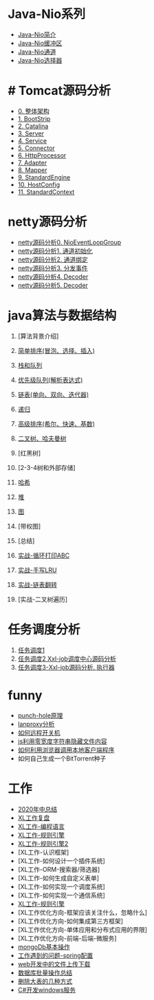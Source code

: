 
# Java-Nio系列
* [Java-Nio简介](./Doc/Java基础/javaNio/JavaNio-简介.md)
* [Java-Nio缓冲区](Doc/Java基础/javaNio/JavaNio-缓冲区.md)
* [Java-Nio通道](Doc/Java基础/javaNio/JavaNio-Channel.md)
* [Java-Nio选择器](Doc/Java基础/javaNio/JavaNio-Selector.md)

# # Tomcat源码分析
* [0. 整体架构](Doc/tomcat/Tomcat-Structure.md)
* [1. BootStrip](Doc/tomcat/Tomcat-BootStrip.md)
* [2. Catalina](Doc/tomcat/Tomcat-Catalina.md)
* [3. Server](Doc/tomcat/Tomcat-StandardServer.md)
* [4. Service](Doc/tomcat/Tomcat-StandardService.md)
* [5. Connector](Doc/tomcat/Tomcat-Connector.md)
* [6. HttpProcessor](Doc/tomcat/omcat-Connector-Httpprocessor.md)
* [7. Adapter](Doc/tomcat/Tomcat-Adapter.md)
* [8. Mapper](Doc/tomcat/Tomcat-Mapper-MapperListener.md)
* [9. StandardEngine](Doc/tomcat/Tomcat-StandardEngine.md)
* [10. HostConfig](Doc/tomcat/Tomcat-HostConfig.md)
* [11. StandardContext](Doc/tomcat/Tomcat-StandardContext.md)

# netty源码分析
* [netty源码分析0. NioEventLoopGroup](Doc/Netty源码分析/netty0-nioEventLoop.md)
* [netty源码分析1. 通道初始化](Doc/Netty源码分析/netty1_init.md)
* [netty源码分析2. 通道绑定](Doc/Netty源码分析/netty1_bind.md)
* [netty源码分析3. 分发事件](Doc/Netty源码分析/netty2_work_group.md)
* [netty源码分析4. Decoder](Doc/Netty源码分析/netty3_codec.md)
* [netty源码分析5. Decoder](Doc/Netty源码分析/netty3_codec_detail.md)

# java算法与数据结构
1. [算法背景介绍]
2. [简单排序(冒泡、选择、插入)](./Doc/数据结构/data_structures_01.md)
3. [栈和队列](./Doc/数据结构/data_structures_02.md)
4. [优先级队列(解析表达式)](./Doc/数据结构/data_structures_03.md)
5. [链表(单向、双向、迭代器)](./Doc/数据结构/data_structures_04.md)
6. [递归](./Doc/数据结构/data_structures_05.md)
7. [高级排序(希尔、快速、基数)](./Doc/数据结构/data_structures_06.md)
8. [二叉树、哈夫曼树](./Doc/数据结构/data_structures_07.md)
9. [红黑树]
10. [2-3-4树和外部存储]
11. [哈希](./Doc/数据结构/data_structures_10.md)
12. [堆](./Doc/数据结构/data_structures_11.md)
13. [图](./Doc/数据结构/data_structures_12.md)
14. [带权图]
15. [总结]

1. [实战-循环打印ABC](./Doc/java并发/printAbc.md)
1. [实战-手写LRU](./Doc/数据结构/LRU.md)
2. [实战-链表翻转](./Doc/数据结构/reverseList.md)
3. [实战-二叉树遍历]

# 任务调度分析
1. [任务调度1](./Doc/任务调度/任务调度1.md)
2. [任务调度2 Xxl-job调度中心源码分析](./Doc/任务调度/任务调度2-Xxl-job源码分析-调度中心.md)
3. [任务调度3-Xxl-job源码分析. 执行器](./Doc/任务调度/任务调度3-Xxl-job源码分析之执行器.md)

# funny
* [punch-hole原理](Doc/Temp/Punch-hole.md)
* [lanproxy分析](Doc/Temp/lanProxy分析.md)
* [如何远程开关机](Doc/Temp/远程开关机.md)
* [js利用零宽度字符串隐藏文件内容](Doc/Temp/javascript零宽度字符串隐藏.md)
* [如何利用浏览器调用本地客户端程序](Doc/Temp/浏览器调用本地客户端程序.md)
* 如何自己生成一个BitTorrent种子

# 工作
* [2020年中总结](Doc/工作/2020年中总结.md)
* [XL工作复盘](Doc/工作/工作.md)
* [XL工作-编程语言](Doc/工作/XL工作-编程语言.md)
* [XL工作-规则引擎](Doc/工作/规则引擎.md)
* [XL工作-规则引擎2](Doc/工作/规则引擎2.md)
* [XL工作-认识框架]
* [XL工作-如何设计一个插件系统]
* [XL工作-ORM-搜索器/筛选器]
* [XL工作-如何生成自定义表单]
* [XL工作-如何实现一个调度系统]
* [XL工作-如何实现一个通信系统]
* [XL工作-规则引擎](Doc/工作/XL工作-规则引擎.md)
* [XL工作优化方向-框架应该关注什么，忽略什么]
* [XL工作优化方向-如何集成第三方框架]
* [XL工作优化方向-单体应用和分布式应用的界限]
* [XL工作优化方向-前端-后端-微服务]
* [mongoDb基本操作](Doc/工作/mongoDb.md)
* [工作遇到的问题-spring配置](Doc/工作/Spring映射问题.md)
* [web开发中的文件上传下载](Doc/Temp/web开发中的文件上传下载.md)
* [数据库批量操作总结](Doc/Temp/数据库批量操作.md)
* [删除大表的几种方式](Doc/Temp/删除大表的几种方式.md)
* [C#开发windows服务](Doc/dotnet/windows-service.md)

